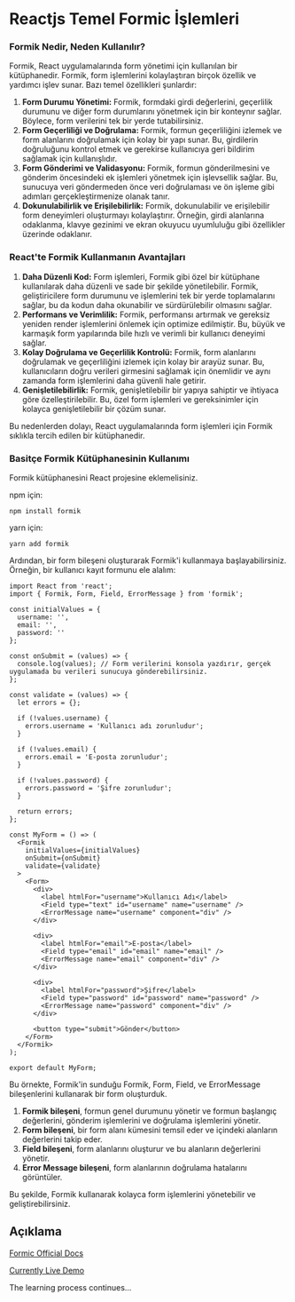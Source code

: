 # Reactjs Temel Formic İşlemleri

### Formik Nedir, Neden Kullanılır?

Formik, React uygulamalarında form yönetimi için kullanılan bir kütüphanedir. Formik, form işlemlerini kolaylaştıran birçok özellik ve yardımcı işlev sunar. Bazı temel özellikleri şunlardır:

1. **Form Durumu Yönetimi:** Formik, formdaki girdi değerlerini, geçerlilik durumunu ve diğer form durumlarını yönetmek için bir konteynır sağlar. Böylece, form verilerini tek bir yerde tutabilirsiniz.
2. **Form Geçerliliği ve Doğrulama:** Formik, formun geçerliliğini izlemek ve form alanlarını doğrulamak için kolay bir yapı sunar. Bu, girdilerin doğruluğunu kontrol etmek ve gerekirse kullanıcıya geri bildirim sağlamak için kullanışlıdır.
3. **Form Gönderimi ve Validasyonu:** Formik, formun gönderilmesini ve gönderim öncesindeki ek işlemleri yönetmek için işlevsellik sağlar. Bu, sunucuya veri göndermeden önce veri doğrulaması ve ön işleme gibi adımları gerçekleştirmenize olanak tanır.
4. **Dokunulabilirlik ve Erişilebilirlik:** Formik, dokunulabilir ve erişilebilir form deneyimleri oluşturmayı kolaylaştırır. Örneğin, girdi alanlarına odaklanma, klavye gezinimi ve ekran okuyucu uyumluluğu gibi özellikler üzerinde odaklanır.

### React'te Formik Kullanmanın Avantajları

1. **Daha Düzenli Kod:** Form işlemleri, Formik gibi özel bir kütüphane kullanılarak daha düzenli ve sade bir şekilde yönetilebilir. Formik, geliştiricilere form durumunu ve işlemlerini tek bir yerde toplamalarını sağlar, bu da kodun daha okunabilir ve sürdürülebilir olmasını sağlar.
2. **Performans ve Verimlilik:** Formik, performansı artırmak ve gereksiz yeniden render işlemlerini önlemek için optimize edilmiştir. Bu, büyük ve karmaşık form yapılarında bile hızlı ve verimli bir kullanıcı deneyimi sağlar.
3. **Kolay Doğrulama ve Geçerlilik Kontrolü:** Formik, form alanlarını doğrulamak ve geçerliliğini izlemek için kolay bir arayüz sunar. Bu, kullanıcıların doğru verileri girmesini sağlamak için önemlidir ve aynı zamanda form işlemlerini daha güvenli hale getirir.
4. **Genişletilebilirlik:** Formik, genişletilebilir bir yapıya sahiptir ve ihtiyaca göre özelleştirilebilir. Bu, özel form işlemleri ve gereksinimler için kolayca genişletilebilir bir çözüm sunar.

Bu nedenlerden dolayı, React uygulamalarında form işlemleri için Formik sıklıkla tercih edilen bir kütüphanedir.

### Basitçe Formik Kütüphanesinin Kullanımı

Formik kütüphanesini React projesine eklemelisiniz.
   
npm için:
```
npm install formik
```
yarn için:
```
yarn add formik
```

Ardından, bir form bileşeni oluşturarak Formik'i kullanmaya başlayabilirsiniz. Örneğin, bir kullanıcı kayıt formunu ele alalım:

```
import React from 'react';
import { Formik, Form, Field, ErrorMessage } from 'formik';

const initialValues = {
  username: '',
  email: '',
  password: ''
};

const onSubmit = (values) => {
  console.log(values); // Form verilerini konsola yazdırır, gerçek uygulamada bu verileri sunucuya gönderebilirsiniz.
};

const validate = (values) => {
  let errors = {};

  if (!values.username) {
    errors.username = 'Kullanıcı adı zorunludur';
  }

  if (!values.email) {
    errors.email = 'E-posta zorunludur';
  }

  if (!values.password) {
    errors.password = 'Şifre zorunludur';
  }

  return errors;
};

const MyForm = () => (
  <Formik
    initialValues={initialValues}
    onSubmit={onSubmit}
    validate={validate}
  >
    <Form>
      <div>
        <label htmlFor="username">Kullanıcı Adı</label>
        <Field type="text" id="username" name="username" />
        <ErrorMessage name="username" component="div" />
      </div>

      <div>
        <label htmlFor="email">E-posta</label>
        <Field type="email" id="email" name="email" />
        <ErrorMessage name="email" component="div" />
      </div>

      <div>
        <label htmlFor="password">Şifre</label>
        <Field type="password" id="password" name="password" />
        <ErrorMessage name="password" component="div" />
      </div>

      <button type="submit">Gönder</button>
    </Form>
  </Formik>
);

export default MyForm;
```
Bu örnekte, Formik'in sunduğu Formik, Form, Field, ve ErrorMessage bileşenlerini kullanarak bir form oluşturduk.

1. **Formik bileşeni**, formun genel durumunu yönetir ve formun başlangıç değerlerini, gönderim işlemlerini ve doğrulama işlemlerini yönetir.
2. **Form bileşeni**, bir form alanı kümesini temsil eder ve içindeki alanların değerlerini takip eder.
3. **Field bileşeni**, form alanlarını oluşturur ve bu alanların değerlerini yönetir.
4. **Error Message bileşeni**, form alanlarının doğrulama hatalarını görüntüler.

Bu şekilde, Formik kullanarak kolayca form işlemlerini yönetebilir ve geliştirebilirsiniz.

## Açıklama

[Formic Official Docs](https://formik.org/docs/overview)

[Currently Live Demo](https://yavuzsametkan.github.io/reactjs-basics-formic-operations/)

The learning process continues...
